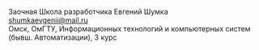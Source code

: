 Заочная Школа разработчика
Евгений Шумка  
shumkaevgenii@mail.ru  
Омск, ОмГТУ, Информационных технологий и компьютерных систем (бывш. Автоматизации), 3 курс
